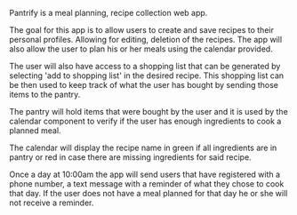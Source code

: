 Pantrify is a meal planning, recipe collection web app.

The goal for this app is to allow users to create and save recipes to their personal profiles.  Allowing for editing, deletion of the recipes.  The app will also allow the user to plan his or her meals using the calendar provided.

The user will also have access to a shopping list that can be generated by selecting 'add to shopping list' in the desired recipe.  This shopping list can be then used to keep track of what the user has bought by sending those items to the pantry.

The pantry will hold items that were bought by the user and it is used by the calendar component to verify if the user has enough ingredients to cook a planned meal.

The calendar will display the recipe name in green if all ingredients are in pantry or red in case there are missing ingredients for said recipe.

Once a day at 10:00am the app will send users that have registered with a phone number, a text message with a reminder of what they chose to cook that day.  If the user does not have a meal planned for that day he or she will not receive a reminder.